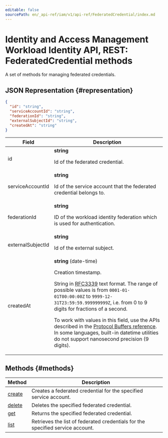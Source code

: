 ```yaml
---
editable: false
sourcePath: en/_api-ref/iam/v1/api-ref/FederatedCredential/index.md
---
```


# Identity and Access Management Workload Identity API, REST: FederatedCredential methods
A set of methods for managing federated credentials.
## JSON Representation {#representation}
```json 
{
  "id": "string",
  "serviceAccountId": "string",
  "federationId": "string",
  "externalSubjectId": "string",
  "createdAt": "string"
}
```
 
Field | Description
--- | ---
id | **string**<br><p>Id of the federated credential.</p> 
serviceAccountId | **string**<br><p>Id of the service account that the federated credential belongs to.</p> 
federationId | **string**<br><p>ID of the workload identity federation which is used for authentication.</p> 
externalSubjectId | **string**<br><p>Id of the external subject.</p> 
createdAt | **string** (date-time)<br><p>Creation timestamp.</p> <p>String in <a href="https://www.ietf.org/rfc/rfc3339.txt">RFC3339</a> text format. The range of possible values is from ``0001-01-01T00:00:00Z`` to ``9999-12-31T23:59:59.999999999Z``, i.e. from 0 to 9 digits for fractions of a second.</p> <p>To work with values in this field, use the APIs described in the <a href="https://developers.google.com/protocol-buffers/docs/reference/overview">Protocol Buffers reference</a>. In some languages, built-in datetime utilities do not support nanosecond precision (9 digits).</p> 

## Methods {#methods}
Method | Description
--- | ---
[create](create.md) | Creates a federated credential for the specified service account.
[delete](delete.md) | Deletes the specified federated credential.
[get](get.md) | Returns the specified federated credential.
[list](list.md) | Retrieves the list of federated credentials for the specified service account.